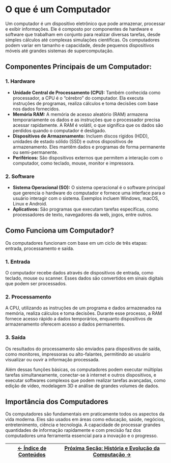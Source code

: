 # O que é um Computador

Um computador é um dispositivo eletrônico que pode armazenar, processar e exibir informações. Ele é composto por componentes de hardware e software que trabalham em conjunto para realizar diversas tarefas, desde simples cálculos até complexas simulações científicas. Os computadores podem variar em tamanho e capacidade, desde pequenos dispositivos móveis até grandes sistemas de supercomputação.

## Componentes Principais de um Computador:

### 1. Hardware

-   **Unidade Central de Processamento (CPU):** Também conhecida como processador, a CPU é o “cérebro” do computador. Ela executa instruções de programas, realiza cálculos e toma decisões com base nos dados fornecidos.
-   **Memória RAM:** A memória de acesso aleatório (RAM) armazena temporariamente os dados e as instruções que o processador precisa acessar rapidamente. A RAM é volátil, o que significa que os dados são perdidos quando o computador é desligado.
-   **Dispositivos de Armazenamento:** Incluem discos rígidos (HDD), unidades de estado sólido (SSD) e outros dispositivos de armazenamento. Eles mantêm dados e programas de forma permanente ou semi-permanente.
-   **Periféricos:** São dispositivos externos que permitem a interação com o computador, como teclado, mouse, monitor e impressora.

### 2. Software

-   **Sistema Operacional (SO):** O sistema operacional é o software principal que gerencia o hardware do computador e fornece uma interface para o usuário interagir com o sistema. Exemplos incluem Windows, macOS, Linux e Android.
-   **Aplicativos:** São programas que executam tarefas específicas, como processadores de texto, navegadores da web, jogos, entre outros.

## Como Funciona um Computador?

Os computadores funcionam com base em um ciclo de três etapas: entrada, processamento e saída.

### 1. **Entrada**

O computador recebe dados através de dispositivos de entrada, como teclado, mouse ou scanner. Esses dados são convertidos em sinais digitais que podem ser processados.

### 2. **Processamento**

A CPU, utilizando as instruções de um programa e dados armazenados na memória, realiza cálculos e toma decisões. Durante esse processo, a RAM fornece acesso rápido a dados temporários, enquanto dispositivos de armazenamento oferecem acesso a dados permanentes.

### 3. **Saída**

Os resultados do processamento são enviados para dispositivos de saída, como monitores, impressoras ou alto-falantes, permitindo ao usuário visualizar ou ouvir a informação processada.

Além dessas funções básicas, os computadores podem executar múltiplas tarefas simultaneamente, conectar-se à internet e outros dispositivos, e executar softwares complexos que podem realizar tarefas avançadas, como edição de vídeo, modelagem 3D e análise de grandes volumes de dados.

## Importância dos Computadores

Os computadores são fundamentais em praticamente todos os aspectos da vida moderna. Eles são usados em áreas como educação, saúde, negócios, entretenimento, ciência e tecnologia. A capacidade de processar grandes quantidades de informação rapidamente e com precisão faz dos computadores uma ferramenta essencial para a inovação e o progresso.

| [← Índice de Conteúdos](https://github.com/ArturColen/Pre-AEDS1-Workshop) | [Próxima Seção: História e Evolução da Computação →](https://github.com/ArturColen/Pre-AEDS1-Workshop/blob/main/materiais/00-historia-da-computacao-e-conceitos-basicos/00.02-historia-e-evolucao-da-computacao.md) |
| ------------------------------------------------------------------------- | ------------------------------------------------------------------------------------------------------------------------------------------------------------------------------------------------------------------- |
